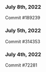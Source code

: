 ### July 8th, 2022

Commit #189239

### July 5th, 2022

Commit #314353


### July 4th, 2022

Commit #72281
